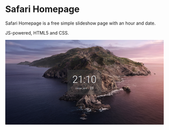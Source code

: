 # Safari Homepage

Safari Homepage is a free simple slideshow page with an hour and date.

JS-powered, HTML5 and CSS.

![Screenshot](img/Screenshot.png)
